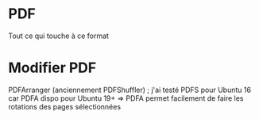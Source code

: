 # PDF
Tout ce qui touche à ce format


# Modifier PDF
PDFArranger (anciennement PDFShuffler) ; j'ai testé PDFS pour Ubuntu 16 car PDFA dispo pour Ubuntu 19+
=> PDFA permet facilement de faire les rotations des pages sélectionnées

